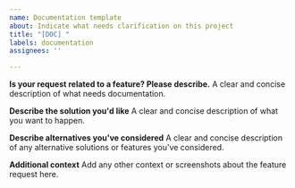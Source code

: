 ```yaml
---
name: Documentation template
about: Indicate what needs clarification on this project
title: "[DOC] "
labels: documentation
assignees: ''

---
```


**Is your request related to a feature? Please describe.**
A clear and concise description of what needs documentation.

**Describe the solution you'd like**
A clear and concise description of what you want to happen.

**Describe alternatives you've considered**
A clear and concise description of any alternative solutions or features you've considered.

**Additional context**
Add any other context or screenshots about the feature request here.
